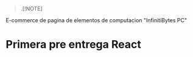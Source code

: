 >.[!NOTE]

E-commerce de pagina de elementos de computacion "InfinitiBytes PC"

# Primera pre entrega React